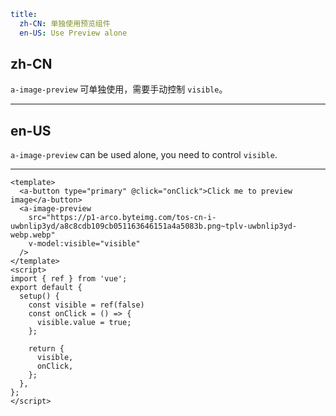 ```yaml
title:
  zh-CN: 单独使用预览组件
  en-US: Use Preview alone
```

## zh-CN

`a-image-preview` 可单独使用，需要手动控制 `visible`。

---

## en-US

`a-image-preview` can be used alone, you need to control `visible`.

---

```vue
<template>
  <a-button type="primary" @click="onClick">Click me to preview image</a-button>
  <a-image-preview
    src="https://p1-arco.byteimg.com/tos-cn-i-uwbnlip3yd/a8c8cdb109cb051163646151a4a5083b.png~tplv-uwbnlip3yd-webp.webp"
    v-model:visible="visible"
  />
</template>
<script>
import { ref } from 'vue';
export default {
  setup() {
    const visible = ref(false)
    const onClick = () => {
      visible.value = true;
    };

    return {
      visible,
      onClick,
    };
  },
};
</script>
```
